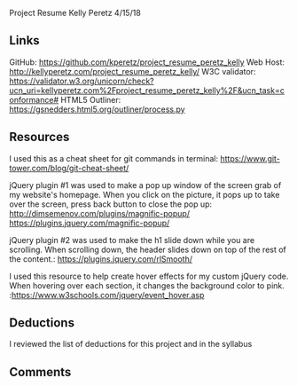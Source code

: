 Project Resume
Kelly Peretz
4/15/18

## Links
GitHub: https://github.com/kperetz/project_resume_peretz_kelly
Web Host: http://kellyperetz.com/project_resume_peretz_kelly/
W3C validator: https://validator.w3.org/unicorn/check?ucn_uri=kellyperetz.com%2Fproject_resume_peretz_kelly%2F&ucn_task=conformance#
HTML5 Outliner: https://gsnedders.html5.org/outliner/process.py

## Resources
I used this as a cheat sheet for git commands in terminal: https://www.git-tower.com/blog/git-cheat-sheet/

jQuery plugin #1 was used to make a pop up window of the screen grab of my website's homepage. When you click on the picture, it pops up to take over the screen, press back button to close the pop up: http://dimsemenov.com/plugins/magnific-popup/
https://plugins.jquery.com/magnific-popup/

jQuery plugin #2 was used to make the h1 slide down while you are scrolling. When scrolling down, the header slides down on top of the rest of the content.: https://plugins.jquery.com/rlSmooth/

I used this resource to help create hover effects for my custom jQuery code. When hovering over each section, it changes the background color to pink. :https://www.w3schools.com/jquery/event_hover.asp

## Deductions

I reviewed the list of deductions for this project and in the syllabus

## Comments


